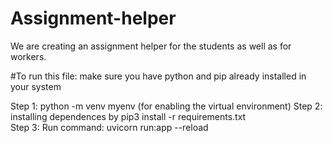 # Assignment-helper
We are creating an assignment helper for the students as well as for workers.

#To run this file: make sure you have python and pip already installed in your system

Step 1: python -m venv myenv (for enabling the virtual environment)
Step 2: installing dependences by pip3 install -r requirements.txt\
Step 3: Run command: uvicorn run:app --reload
